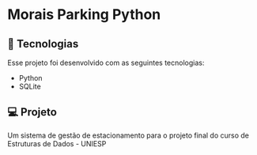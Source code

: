 # Morais Parking Python
## :rocket: Tecnologias
Esse projeto foi desenvolvido com as seguintes tecnologias:
* Python
* SQLite

## :computer: Projeto
Um sistema de gestão de estacionamento para o projeto final do curso de Estruturas de Dados - UNIESP
